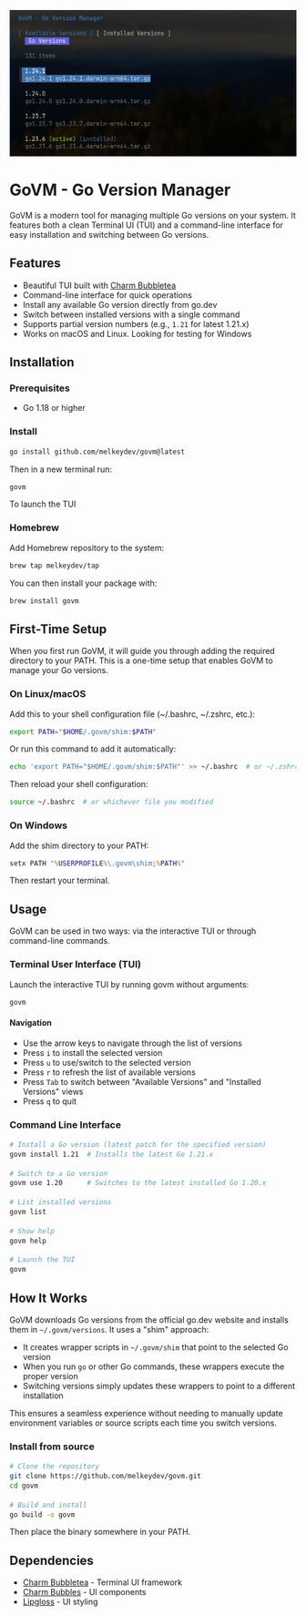 ![logo](./assets/govm_readme.png)

# GoVM - Go Version Manager

GoVM is a modern tool for managing multiple Go versions on your system. It features both a clean Terminal UI (TUI) and a command-line interface for easy installation and switching between Go versions.

## Features

- Beautiful TUI built with [Charm Bubbletea](https://github.com/charmbracelet/bubbletea)
- Command-line interface for quick operations
- Install any available Go version directly from go.dev
- Switch between installed versions with a single command
- Supports partial version numbers (e.g., `1.21` for latest 1.21.x)
- Works on macOS and Linux. Looking for testing for Windows

## Installation

### Prerequisites

- Go 1.18 or higher

### Install

```bash
go install github.com/melkeydev/govm@latest
```

Then in a new terminal run:

```bash
govm
```

To launch the TUI

### Homebrew

Add Homebrew repository to the system:

```bash
brew tap melkeydev/tap
```

You can then install your package with:

```bash
brew install govm
```

## First-Time Setup

When you first run GoVM, it will guide you through adding the required directory to your PATH. This is a one-time setup that enables GoVM to manage your Go versions.

### On Linux/macOS

Add this to your shell configuration file (~/.bashrc, ~/.zshrc, etc.):

```bash
export PATH="$HOME/.govm/shim:$PATH"
```

Or run this command to add it automatically:

```bash
echo 'export PATH="$HOME/.govm/shim:$PATH"' >> ~/.bashrc  # or ~/.zshrc
```

Then reload your shell configuration:

```bash
source ~/.bashrc  # or whichever file you modified
```

### On Windows

Add the shim directory to your PATH:

```cmd
setx PATH "%USERPROFILE%\.govm\shim;%PATH%"
```

Then restart your terminal.

## Usage

GoVM can be used in two ways: via the interactive TUI or through command-line commands.

### Terminal User Interface (TUI)

Launch the interactive TUI by running govm without arguments:

```bash
govm
```

#### Navigation

- Use the arrow keys to navigate through the list of versions
- Press `i` to install the selected version
- Press `u` to use/switch to the selected version
- Press `r` to refresh the list of available versions
- Press `Tab` to switch between "Available Versions" and "Installed Versions" views
- Press `q` to quit

### Command Line Interface

```bash
# Install a Go version (latest patch for the specified version)
govm install 1.21  # Installs the latest Go 1.21.x

# Switch to a Go version
govm use 1.20      # Switches to the latest installed Go 1.20.x

# List installed versions
govm list

# Show help
govm help

# Launch the TUI
govm
```

## How It Works

GoVM downloads Go versions from the official go.dev website and installs them in `~/.govm/versions`. It uses a "shim" approach:

- It creates wrapper scripts in `~/.govm/shim` that point to the selected Go version
- When you run `go` or other Go commands, these wrappers execute the proper version
- Switching versions simply updates these wrappers to point to a different installation

This ensures a seamless experience without needing to manually update environment variables or source scripts each time you switch versions.

### Install from source

```bash
# Clone the repository
git clone https://github.com/melkeydev/govm.git
cd govm

# Build and install
go build -o govm
```

Then place the binary somewhere in your PATH.

## Dependencies

- [Charm Bubbletea](https://github.com/charmbracelet/bubbletea) - Terminal UI framework
- [Charm Bubbles](https://github.com/charmbracelet/bubbles) - UI components
- [Lipgloss](https://github.com/charmbracelet/lipgloss) - UI styling
